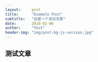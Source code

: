 ```yaml
---
layout:     post
title:      "Example Post"
subtitle:   "这是一个测试文章"
date:       2018-02-06
author:     "Test"
header-img: "img/post-bg-js-version.jpg"
---
```


## 测试文章